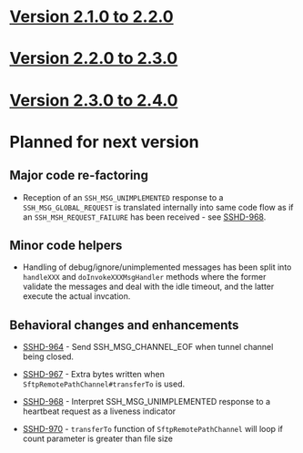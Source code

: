 # [Version 2.1.0 to 2.2.0](./docs/changes/2.2.0.md)

# [Version 2.2.0 to 2.3.0](./docs/changes/2.3.0.md)

# [Version 2.3.0 to 2.4.0](./docs/changes/2.4.0.md)

# Planned for next version

## Major code re-factoring

* Reception of an `SSH_MSG_UNIMPLEMENTED` response to a `SSH_MSG_GLOBAL_REQUEST` is
translated internally into same code flow as if an `SSH_MSH_REQUEST_FAILURE` has
been received - see [SSHD-968](https://issues.apache.org/jira/browse/SSHD-968).

## Minor code helpers

* Handling of debug/ignore/unimplemented messages has been split into `handleXXX` and `doInvokeXXXMsgHandler` methods
where the former validate the messages and deal with the idle timeout, and the latter execute the actual invcation.

## Behavioral changes and enhancements

* [SSHD-964](https://issues.apache.org/jira/browse/SSHD-964) - Send SSH_MSG_CHANNEL_EOF when tunnel channel being closed.

* [SSHD-967](https://issues.apache.org/jira/browse/SSHD-967) - Extra bytes written when `SftpRemotePathChannel#transferTo` is used.

* [SSHD-968](https://issues.apache.org/jira/browse/SSHD-968) - Interpret SSH_MSG_UNIMPLEMENTED response to a heartbeat request as a liveness indicator

* [SSHD-970](https://issues.apache.org/jira/browse/SSHD-970) - `transferTo` function of `SftpRemotePathChannel` will loop if count parameter is greater than file size
